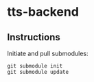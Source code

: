 # tts-backend

## Instructions

Initiate and pull submodules:
```
git submodule init
git submodule update
```